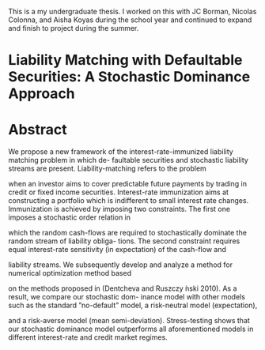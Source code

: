 This is a my undergraduate thesis. I worked on this with JC Borman, Nicolas Colonna, and Aisha Koyas during the school year and continued to expand and finish to project during the summer. 

# Liability Matching with Defaultable Securities: A Stochastic Dominance Approach

# Abstract

We propose a new framework of the interest-rate-immunized liability matching problem in which de-
faultable securities and stochastic liability streams are present. Liability-matching refers to the problem

when an investor aims to cover predictable future payments by trading in credit or fixed income securities.
Interest-rate immunization aims at constructing a portfolio which is indifferent to small interest rate changes.
Immunization is achieved by imposing two constraints. The first one imposes a stochastic order relation in

which the random cash-flows are required to stochastically dominate the random stream of liability obliga-
tions. The second constraint requires equal interest-rate sensitivity (in expectation) of the cash-flow and

liability streams. We subsequently develop and analyze a method for numerical optimization method based

on the methods proposed in (Dentcheva and Ruszczy ́nski 2010). As a result, we compare our stochastic dom-
inance model with other models such as the standard ”no-default” model, a risk-neutral model (expectation),

and a risk-averse model (mean semi-deviation). Stress-testing shows that our stochastic dominance model
outperforms all aforementioned models in different interest-rate and credit market regimes.
